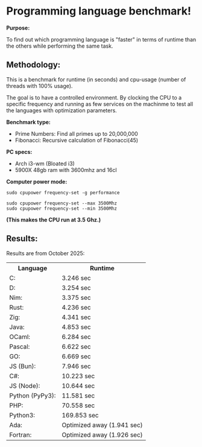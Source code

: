 # Programming language benchmark! 

**Purpose:**

To find out which programming language is "faster" in terms of runtime than the others while performing the same task.

## **Methodology:**

This is a benchmark for runtime (in seconds) and cpu-usage (number of threads with 100% usage).

The goal is to have a controlled environment. By clocking the CPU to a specific frequency and running as few services on the machinme to test all the languages with optimization parameters.

**Benchmark type:**
* Prime Numbers: Find all primes up to 20,000,000
* Fibonacci: Recursive calculation of Fibonacci(45)

**PC specs:**
* Arch i3-wm (Bloated i3)
* 5900X 48gb ram with 3600mhz and 16cl

**Computer power mode:**

`sudo cpupower frequency-set -g performance`
```
sudo cpupower frequency-set --max 3500Mhz
sudo cpupower frequency-set --min 3500Mhz
```
**(This makes the CPU run at 3.5 Ghz.)**
<br/>
## **Results:**

Results are from October 2025:
<table>
<tbody>
    <th>Language</th>
    <th>Runtime</th>
  <tr>
    <td>C:</td>
    <td>3.246 sec</td>
  </tr>
  <tr>
    <td>D:</td>
    <td>3.254 sec</td>
  </tr>
  <tr>
    <td>Nim:</td>
    <td>3.375 sec</td>
  </tr>
  <tr>
    <td>Rust:</td>
    <td>4.236 sec</td>
  </tr>
  <tr>
    <td>Zig:</td>
    <td>4.341 sec</td>
  </tr>
  <tr>
    <td>Java:</td>
    <td>4.853 sec</td>
  </tr>
  <tr>
    <td>OCaml:</td>
    <td>6.284 sec</td>
  </tr>
  <tr>
    <td>Pascal:</td>
    <td>6.622 sec</td>
  </tr>
  <tr>
    <td>GO:</td>
    <td>6.669 sec</td>
  </tr>
  <tr>
    <td>JS (Bun):</td>
    <td>7.946 sec</td>
  </tr>
  <tr>
    <td>C#:</td>
    <td>10.223 sec</td>
  </tr>
  <tr>
    <td>JS (Node):</td>
    <td>10.644 sec</td>
  </tr>
  <tr>
    <td>Python (PyPy3):</td>
    <td>11.581 sec</td>
  </tr>
  <tr>
    <td>PHP:</td>
    <td>70.558 sec</td>
  </tr>
  <tr>
    <td>Python3:</td>
    <td>169.853 sec</td>
  </tr>
  <tr>
    <td>Ada:</td>
    <td>Optimized away (1.941 sec)</td>
  </tr>
  <tr>
    <td>Fortran:</td>
    <td>Optimized away (1.926 sec)</td>
  </tr>
</tbody>
</table>
